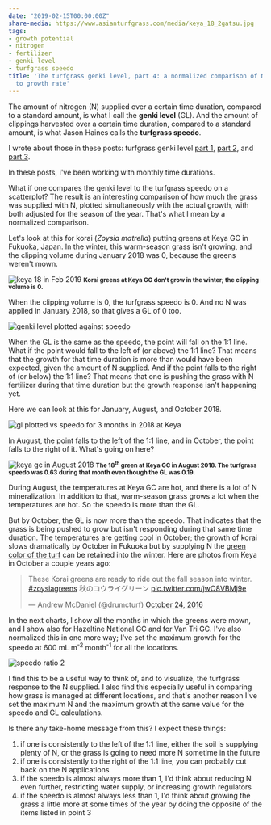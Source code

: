 ```yaml
---
date: "2019-02-15T00:00:00Z"
share-media: https://www.asianturfgrass.com/media/keya_18_2gatsu.jpg
tags:
- growth potential
- nitrogen
- fertilizer
- genki level
- turfgrass speedo
title: 'The turfgrass genki level, part 4: a normalized comparison of N fertilizer
  to growth rate'
---
```


The amount of nitrogen (N) supplied over a certain time duration, compared to a standard amount, is what I call the **genki level** (GL). And the amount of clippings harvested over a certain time duration, compared to a standard amount, is what Jason Haines calls the **turfgrass speedo**. 

I wrote about those in these posts: turfgrass genki level [part 1](https://www.asianturfgrass.com/2019-02-03-the-turfgrass-genki-level-part1/), [part 2](https://www.asianturfgrass.com/2019-02-03-the-turfgrass-genki-level-part2/), and [part 3](https://www.asianturfgrass.com/2019-02-10-the-turfgrass-genki-level-part3/).

In these posts, I've been working with monthly time durations.

What if one compares the genki level to the turfgrass speedo on a scatterplot? The result is an interesting comparison of how much the grass was supplied with N, plotted simultaneously with the actual growth, with both adjusted for the season of the year. That's what I mean by a normalized comparison. 

Let's look at this for korai (*Zoysia matrella*) putting greens at Keya GC in Fukuoka, Japan. In the winter, this warm-season grass isn't growing, and the clipping volume during January 2018 was 0, because the greens weren't mown.

![keya 18 in Feb 2019](/media/keya_18_2gatsu.jpg)
<small><strong>Korai greens at Keya GC don't grow in the winter; the clipping volume is 0.</strong></small>

When the clipping volume is 0, the turfgrass speedo is 0. And no N was applied in January 2018, so that gives a GL of 0 too. 

![genki level plotted against speedo](/media/keya_ratio_jan.png)

When the GL is the same as the speedo, the point will fall on the 1:1 line. What if the point would fall to the left of (or above) the 1:1 line? That means that the growth for that time duration is more than would have been expected, given the amount of N supplied. And if the point falls to the right of (or below) the 1:1 line? That means that one is pushing the grass with N fertilizer during that time duration but the growth response isn't happening yet.

Here we can look at this for January, August, and October 2018.

![gl plotted vs speedo for 3 months in 2018 at Keya](/media/keya_ratio_aug.png)

In August, the point falls to the left of the 1:1 line, and in October, the point falls to the right of it. What's going on here?

![keya gc in August 2018](/media/keya_18_sunrise.jpg)
<small><strong>The 18<sup>th</sup> green at Keya GC in August 2018. The turfgrass speedo was 0.63 during that month even though the GL was 0.19.</strong></small>

During August, the temperatures at Keya GC are hot, and there is a lot of N mineralization. In addition to that, warm-season grass grows a lot when the temperatures are hot. So the speedo is more than the GL. 

But by October, the GL is now more than the speedo. That indicates that the grass is being pushed to grow but isn't responding during that same time duration. The temperatures are getting cool in October; the growth of korai slows dramatically by October in Fukuoka but by supplying N the [green color of the turf](https://twitter.com/drumcturf/status/790395640932995073) can be retained into the winter. Here are photos from Keya in October a couple years ago:

<blockquote class="twitter-tweet" data-lang="en"><p lang="ja" dir="ltr">These Korai greens are ready to ride out the fall season into winter. <a href="https://twitter.com/hashtag/zoysiagreens?src=hash&amp;ref_src=twsrc%5Etfw">#zoysiagreens</a> 秋のコウライグリーン <a href="https://t.co/jwO8VBMj9e">pic.twitter.com/jwO8VBMj9e</a></p>&mdash; Andrew McDaniel (@drumcturf) <a href="https://twitter.com/drumcturf/status/790395640932995073?ref_src=twsrc%5Etfw">October 24, 2016</a></blockquote>
<script async src="https://platform.twitter.com/widgets.js" charset="utf-8"></script>

In the next charts, I show all the months in which the greens were mown, and I show also for Hazeltine National GC and for Van Tri GC. I've also normalized this in one more way; I've set the maximum growth for the speedo at 600 mL m<sup>-2</sup> month<sup>-1</sup> for all the locations. 

![speedo ratio 2](/media/speedo_ratio2.png)

I find this to be a useful way to think of, and to visualize, the turfgrass response to the N supplied. I also find this especially useful in comparing how grass is managed at different locations, and that's another reason I've set the maximum N and the maximum growth at the same value for the speedo and GL calculations.

Is there any take-home message from this? I expect these things:

1. if one is consistently to the left of the 1:1 line, either the soil is supplying plenty of N, or the grass is going to need more N sometime in the future
2. if one is consistently to the right of the 1:1 line, you can probably cut back on the N applications
3. if the speedo is almost always more than 1, I'd think about reducing N even further, restricting water supply, or increasing growth regulators
4. if the speedo is almost always less than 1, I'd think about growing the grass a little more at some times of the year by doing the opposite of the items listed in point 3


